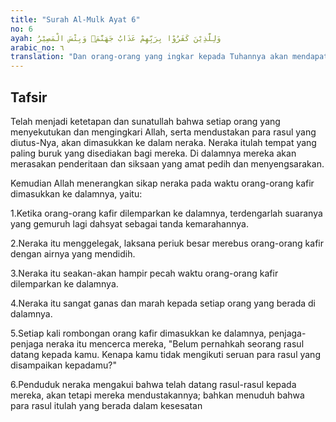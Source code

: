 ```yaml
---
title: "Surah Al-Mulk Ayat 6"
no: 6
ayah: وَلِلَّذِيْنَ كَفَرُوْا بِرَبِّهِمْ عَذَابُ جَهَنَّمَۗ وَبِئْسَ الْمَصِيْرُ
arabic_no: ٦
translation: "Dan orang-orang yang ingkar kepada Tuhannya akan mendapat azab Jahanam. Dan itulah seburuk-buruk tempat kembali."
---
```


## Tafsir

Telah menjadi ketetapan dan sunatullah bahwa setiap orang yang menyekutukan dan mengingkari Allah, serta mendustakan para rasul yang diutus-Nya, akan dimasukkan ke dalam neraka. Neraka itulah tempat yang paling buruk yang disediakan bagi mereka. Di dalamnya mereka akan merasakan penderitaan dan siksaan yang amat pedih dan menyengsarakan.

Kemudian Allah menerangkan sikap neraka pada waktu orang-orang kafir dimasukkan ke dalamnya, yaitu:

1.Ketika orang-orang kafir dilemparkan ke dalamnya, terdengarlah suaranya yang gemuruh lagi dahsyat sebagai tanda kemarahannya.

2.Neraka itu menggelegak, laksana periuk besar merebus orang-orang kafir dengan airnya yang mendidih.

3.Neraka itu seakan-akan hampir pecah waktu orang-orang kafir dilemparkan ke dalamnya.

4.Neraka itu sangat ganas dan marah kepada setiap orang yang berada di dalamnya.

5.Setiap kali rombongan orang kafir dimasukkan ke dalamnya, penjaga-penjaga neraka itu mencerca mereka, "Belum pernahkah seorang rasul datang kepada kamu. Kenapa kamu tidak mengikuti seruan para rasul yang disampaikan kepadamu?"

6.Penduduk neraka mengakui bahwa telah datang rasul-rasul kepada mereka, akan tetapi mereka mendustakannya; bahkan menuduh bahwa para rasul itulah yang berada dalam kesesatan